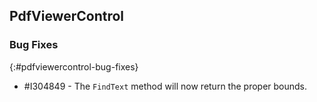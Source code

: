 ## PdfViewerControl

### Bug Fixes
{:#pdfviewercontrol-bug-fixes}

* \#I304849 - The `FindText` method will now return the proper bounds.